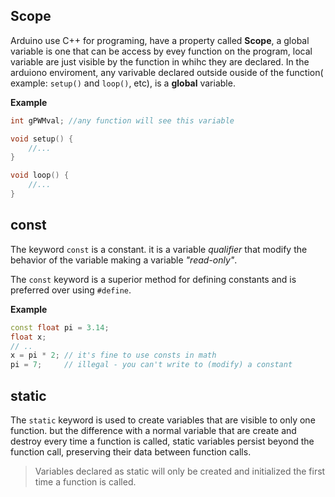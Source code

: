 ## Scope

Arduino use C++ for programing, have a property called **Scope**, a global variable is one that can be access by evey function on the program, local variable are just visible by the function in whihc they are declared. In the arduiono enviroment, any varivable declared outside ouside of the function( example: `setup()` and `loop()`, etc), is a **global** variable.

**Example**
```C++
int gPWMval; //any function will see this variable

void setup() {
	//...
}

void loop() {
	//...
}
```

## const

The keyword `const` is a constant. it is a variable *qualifier* that modify the behavior of the variable making a variable *"read-only"*.

The `const` keyword is a superior method for defining constants and is preferred over using `#define`.

**Example**
```C++
const float pi = 3.14;
float x;
// ..
x = pi * 2; // it's fine to use consts in math
pi = 7;     // illegal - you can't write to (modify) a constant
```

## static

The `static` keyword is used to create variables that are visible to only one function. but the difference with a normal variable that are create and destroy every time a function is called, static variables persist beyond the function call, preserving their data between function calls.

> Variables declared as static will only be created and initialized the first time a function is called.




